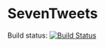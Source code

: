 # SevenTweets

Build status: [![Build Status](https://travis-ci.org/SterLu/SevenTweets.svg?branch=master)](https://travis-ci.org/SterLu/SevenTweets)
